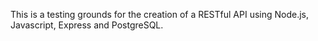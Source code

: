 This is a testing grounds for the creation of a RESTful API using Node.js, Javascript, Express and PostgreSQL.
